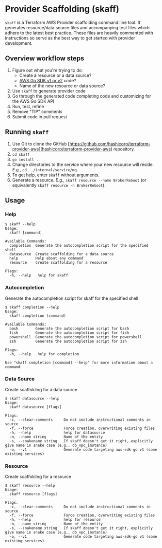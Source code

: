 # Provider Scaffolding (skaff)

`skaff` is a Terraform AWS Provider scaffolding command line tool. It generates resource/data source files and accompanying test files which adhere to the latest best practice. These files are heavily commented with instructions so serve as the best way to get started with provider development.

## Overview workflow steps

1. Figure out what you're trying to do:
    * Create a resource or a data source?
    * [AWS Go SDK v1 or v2](aws-go-sdk-versions) code?
    * Name of the new resource or data source?
2. Use `skaff` to generate provider code
3. Go through the generated code completing code and customizing for the AWS Go SDK API
4. Run, test, refine
5. Remove "TIP" comments
6. Submit code in pull request

## Running `skaff`

1. Use Git to clone the GitHub [https://github.com/hashicorp/terraform-provider-aws](hashicorp/terraform-provider-aws) repository.
2. `cd skaff`
3. `go install .`
4. Change directories to the service where your new resource will reside. _E.g._, `cd ../internal/service/mq`.
5. To get help, enter `skaff` without arguments.
6. Generate a resource. _E.g._, `skaff resource --name BrokerReboot` (or equivalently `skaff resource -n BrokerReboot`).

## Usage 

### Help
```
$ skaff --help
Usage:
  skaff [command]

Available Commands:
  completion  Generate the autocompletion script for the specified shell
  datasource  Create scaffolding for a data source
  help        Help about any command
  resource    Create scaffolding for a resource

Flags:
  -h, --help   help for skaff
```

### Autocompletion
Generate the autocompletion script for skaff for the specified shell
```
$ skaff completion --help
Usage:
  skaff completion [command]

Available Commands:
  bash        Generate the autocompletion script for bash
  fish        Generate the autocompletion script for fish
  powershell  Generate the autocompletion script for powershell
  zsh         Generate the autocompletion script for zsh

Flags:
  -h, --help   help for completion

Use "skaff completion [command] --help" for more information about a command
```

### Data Source 
Create scaffolding for a data source
```
$ skaff datasource --help
Usage:
  skaff datasource [flags]

Flags:
  -c, --clear-comments     Do not include instructional comments in source
  -f, --force              Force creation, overwriting existing files
  -h, --help               help for datasource
  -n, --name string        Name of the entity
  -s, --snakename string   If skaff doesn't get it right, explicitly give name in snake case (e.g., db_vpc_instance)
  -o, --v1                 Generate code targeting aws-sdk-go v1 (some existing services) 
```

### Resource
Create scaffolding for a resource
```
$ skaff resource --help
Usage:
  skaff resource [flags]

Flags:
  -c, --clear-comments     Do not include instructional comments in source
  -f, --force              Force creation, overwriting existing files
  -h, --help               help for resource
  -n, --name string        Name of the entity
  -s, --snakename string   If skaff doesn't get it right, explicitly give name in snake case (e.g., db_vpc_instance)
  -o, --v1                 Generate code targeting aws-sdk-go v1 (some existing services) 
```
